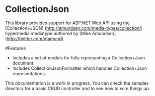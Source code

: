 # CollectionJson

This library provides support for ASP.NET Web API using the [Collection+JSON] (http://amundsen.com/media-types/collection/) hypermedia mediatype authored by [Mike Amundsen] (http://twitter.com/mamund).

#Features

* Includes a set of models for fully representing a Collection+Json document.
* Includes CollectionJsonFormatter which handles Collection+Json representations.

This documentation is a work in progress. You can check the samples directory for a basic CRUD controller and to see how to wire things up.